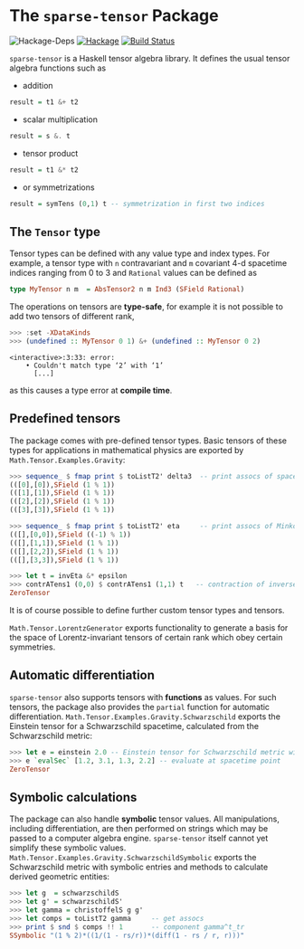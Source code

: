 # The `sparse-tensor` Package

![Hackage-Deps](https://img.shields.io/hackage-deps/v/sparse-tensor) [![Hackage](https://img.shields.io/hackage/v/sparse-tensor)](https://hackage.haskell.org/package/sparse-tensor) [![Build Status](https://travis-ci.org/nilsalex/sparse-tensor.svg?branch=master)](https://travis-ci.org/nilsalex/sparse-tensor)

`sparse-tensor` is a Haskell tensor algebra library. It defines the usual tensor algebra functions such as

- addition
```haskell
result = t1 &+ t2
```
- scalar multiplication
```haskell
result = s &. t
```
- tensor product
```haskell
result = t1 &* t2
```
- or symmetrizations
```haskell
result = symTens (0,1) t -- symmetrization in first two indices
```
## The `Tensor` type

Tensor types can be defined with any value type and index types. For example, a tensor type with `n` contravariant and `m` covariant 4-d spacetime indices ranging from 0 to 3 and `Rational` values can be defined as
```haskell
type MyTensor n m  = AbsTensor2 n m Ind3 (SField Rational)
```

The operations on tensors are **type-safe**, for example it is not possible to add two tensors of different rank,
```haskell
>>> :set -XDataKinds
>>> (undefined :: MyTensor 0 1) &+ (undefined :: MyTensor 0 2)
```
```
<interactive>:3:33: error:
    • Couldn't match type ‘2’ with ‘1’
      [...]
```
as this causes a type error at **compile time**.

## Predefined tensors
The package comes with pre-defined tensor types. Basic tensors of these types for applications in mathematical physics are exported by `Math.Tensor.Examples.Gravity`:
```haskell
>>> sequence_ $ fmap print $ toListT2' delta3  -- print assocs of spacetime delta
(([0],[0]),SField (1 % 1))
(([1],[1]),SField (1 % 1))
(([2],[2]),SField (1 % 1))
(([3],[3]),SField (1 % 1))

>>> sequence_ $ fmap print $ toListT2' eta     -- print assocs of Minkowski metric
(([],[0,0]),SField ((-1) % 1))
(([],[1,1]),SField (1 % 1))
(([],[2,2]),SField (1 % 1))
(([],[3,3]),SField (1 % 1))

>>> let t = invEta &* epsilon
>>> contrATens1 (0,0) $ contrATens1 (1,1) t   -- contraction of inverse eta with epsilon
ZeroTensor
```

 It is of course possible to define further custom tensor types and tensors.

`Math.Tensor.LorentzGenerator` exports functionality to generate a basis for the space of Lorentz-invariant tensors of certain rank which obey certain symmetries.

## Automatic differentiation
`sparse-tensor` also supports tensors with **functions** as values. For such tensors, the package also provides the `partial` function for automatic differentiation. `Math.Tensor.Examples.Gravity.Schwarzschild` exports the Einstein tensor for a Schwarzschild spacetime, calculated from the Schwarzschild metric:
```haskell
>>> let e = einstein 2.0 -- Einstein tensor for Schwarzschild metric with r_s = 2.0
>>> e `evalSec` [1.2, 3.1, 1.3, 2.2] -- evaluate at spacetime point
ZeroTensor
```

## Symbolic calculations
The package can also handle **symbolic** tensor values. All manipulations, including differentiation, are then performed on strings which may be passed to a computer algebra engine. `sparse-tensor` itself cannot yet simplify these symbolic values. `Math.Tensor.Examples.Gravity.SchwarzschildSymbolic` exports the Schwarzschild metric with symbolic entries and methods to calculate derived geometric entities:
```haskell
>>> let g  = schwarzschildS
>>> let g' = schwarzschildS'
>>> let gamma = christoffelS g g'
>>> let comps = toListT2 gamma     -- get assocs
>>> print $ snd $ comps !! 1       -- component gamma^t_tr
SSymbolic "(1 % 2)*((1/(1 - rs/r))*(diff(1 - rs / r, r)))"
```
